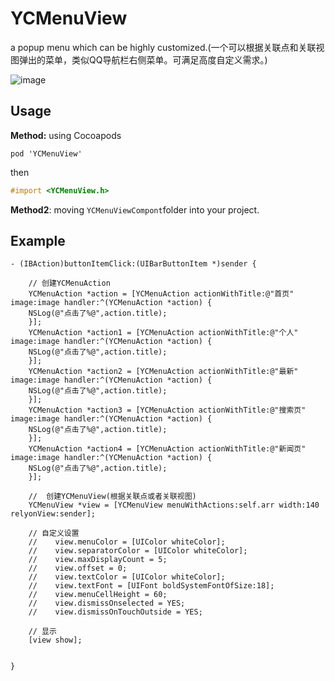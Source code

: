 # YCMenuView
a popup menu which can be highly customized.(一个可以根据关联点和关联视图弹出的菜单，类似QQ导航栏右侧菜单。可满足高度自定义需求。)

![image](https://github.com/WellsYC/YCMenuView/blob/master/menuView.gif)


## Usage


**Method:**  using Cocoapods

``pod 'YCMenuView'``

then

```objective-c
#import <YCMenuView.h>
```

**Method2**: moving ``YCMenuViewCompont``folder into your project.


## Example

```
- (IBAction)buttonItemClick:(UIBarButtonItem *)sender {

    // 创建YCMenuAction
    YCMenuAction *action = [YCMenuAction actionWithTitle:@"首页" image:image handler:^(YCMenuAction *action) {
    NSLog(@"点击了%@",action.title);
    }];
    YCMenuAction *action1 = [YCMenuAction actionWithTitle:@"个人" image:image handler:^(YCMenuAction *action) {
    NSLog(@"点击了%@",action.title);
    }];
    YCMenuAction *action2 = [YCMenuAction actionWithTitle:@"最新" image:image handler:^(YCMenuAction *action) {
    NSLog(@"点击了%@",action.title);
    }];
    YCMenuAction *action3 = [YCMenuAction actionWithTitle:@"搜索页" image:image handler:^(YCMenuAction *action) {
    NSLog(@"点击了%@",action.title);
    }];
    YCMenuAction *action4 = [YCMenuAction actionWithTitle:@"新闻页" image:image handler:^(YCMenuAction *action) {
    NSLog(@"点击了%@",action.title);
    }];

    //  创建YCMenuView(根据关联点或者关联视图)
    YCMenuView *view = [YCMenuView menuWithActions:self.arr width:140 relyonView:sender];
    
    // 自定义设置
    //    view.menuColor = [UIColor whiteColor];
    //    view.separatorColor = [UIColor whiteColor];
    //    view.maxDisplayCount = 5;
    //    view.offset = 0;
    //    view.textColor = [UIColor whiteColor];
    //    view.textFont = [UIFont boldSystemFontOfSize:18];
    //    view.menuCellHeight = 60;
    //    view.dismissOnselected = YES;
    //    view.dismissOnTouchOutside = YES;
    
    // 显示
    [view show];


}
```

